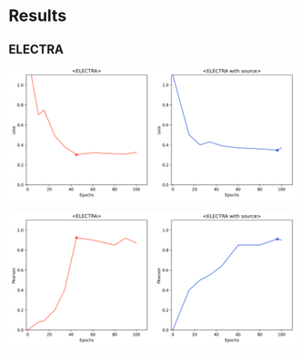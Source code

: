 # Results

## ELECTRA

<center><img src="./imgs/electra_loss.png" width=800></center>
<br>
<center><img src="./imgs/electra_pearson.png" width=800></center>